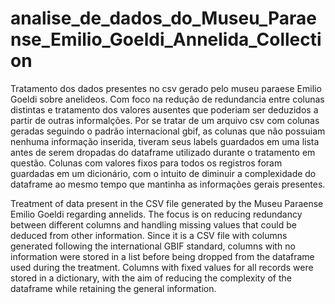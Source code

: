 # analise_de_dados_do_Museu_Paraense_Emilio_Goeldi_Annelida_Collection

Tratamento dos dados presentes no csv gerado pelo museu paraese Emilio Goeldi sobre anelideos. Com foco na redução de redundancia entre colunas distintas e tratamento dos valores ausentes que poderiam ser deduzidos a partir de outras informalções. Por se tratar de um arquivo csv com colunas geradas seguindo o padrão internacional gbif, as colunas que não possuiam nenhuma informação inserida, tiveram seus labels guardados em uma lista antes de serem dropadas do dataframe utilizado durante o tratamento em questão. Colunas com valores fixos para todos os registros foram guardadas em um dicionário, com o intuito de diminuir a complexidade do dataframe ao mesmo tempo que mantinha as informações gerais presentes.

Treatment of data present in the CSV file generated by the Museu Paraense Emilio Goeldi regarding annelids. The focus is on reducing redundancy between different columns and handling missing values that could be deduced from other information. Since it is a CSV file with columns generated following the international GBIF standard, columns with no information were stored in a list before being dropped from the dataframe used during the treatment. Columns with fixed values for all records were stored in a dictionary, with the aim of reducing the complexity of the dataframe while retaining the general information.
